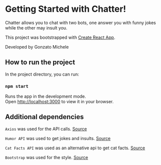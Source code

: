 # Getting Started with Chatter!

Chatter allows you to chat with two bots, one answer you with funny jokes while the other may insult you.

This project was bootstrapped with [Create React App](https://github.com/facebook/create-react-app).

Developed by Gonzato Michele

## How to run the project

In the project directory, you can run:

### `npm start`

Runs the app in the development mode.\
Open [http://localhost:3000](http://localhost:3000) to view it in your browser.

## Additional dependencies

`Axios` was used for the API calls. [Source](https://www.npmjs.com/package/axios)

`Humor API` was used to get jokes and insults. [Source](https://humorapi.com/)

`Cat Facts API` was used as an alternative api to get cat facts. [Source](https://catfact.ninja/)

`Bootstrap` was used for the style. [Source](https://getbootstrap.com/)

